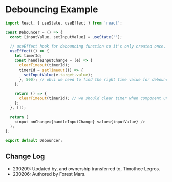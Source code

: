 # Debouncing Example

```ts
import React, { useState, useEffect } from 'react';

const Debouncer = () => {
  const [inputValue, setInputValue] = useState('');

  // useEffect hook for debouncing function so it's only created once. 
  useEffect(() => {
    let timerId;
    const handleInputChange = (e) => {
      clearTimeout(timerId);
      timerId = setTimeout(() => {
        setInputValue(e.target.value);
      }, 500); // obvi we need to find the right time value for debouncing. 1/2 sec seems like good place to start. 
    };

    return () => {
      clearTimeout(timerId); // we should clear timer when component unmounts to prevent memory leaks
    };
  }, []);

  return (
    <input onChange={handleInputChange} value={inputValue} />
  );
};

export default Debouncer;
```

## Change Log

- 230209: Updated by, and ownership transferred to, Timothee Legros.
- 230206: Authored by Forest Mars.
